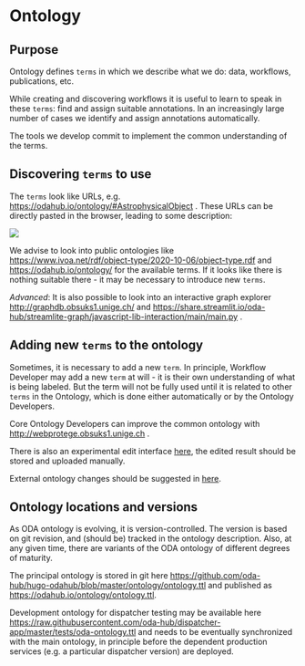 # Ontology

## Purpose

Ontology defines `terms` in which we describe what we do: data, workflows, publications, etc. 

While creating and discovering workflows it is useful to learn to speak in these `terms`: find and assign suitable annotations.
In an increasingly large number of cases we identify and assign annotations automatically.

The tools we develop commit to implement the common understanding of the terms.

## Discovering `terms` to use 

The `terms` look like URLs, e.g. https://odahub.io/ontology/#AstrophysicalObject . These URLs can be directly pasted in the browser, leading to some description:

![](../ontology-doc.png)


We advise to look into public ontologies like https://www.ivoa.net/rdf/object-type/2020-10-06/object-type.rdf and https://odahub.io/ontology/ for the available terms. If it looks like there is nothing suitable there - it may be necessary to introduce new `terms`.

*Advanced*: It is also possible to look into an interactive graph explorer http://graphdb.obsuks1.unige.ch/ and https://share.streamlit.io/oda-hub/streamlite-graph/javascript-lib-interaction/main/main.py .

## Adding new `terms` to the ontology

Sometimes, it is necessary to add a new `term`. In principle, Workflow Developer may add a new `term` at will - it is their own understanding of what is being labeled. But the term will not be fully used until it is related to other `terms` in the Ontology, which is done either automatically or by the Ontology Developers.

Core Ontology Developers can improve the common ontology with http://webprotege.obsuks1.unige.ch .

There is also an experimental edit interface [here](https://odahub.io/ontology/webvowl/index.html#opts=cd=130;dd=10;editorMode=true;filter_disjoint=false;mode_multiColor=true;mode_pnp=true;), the edited result should be stored and uploaded manually.

External ontology changes should be suggested in [here](https://github.com/oda-hub/ontology/issues/new).


## Ontology locations and versions

As ODA ontology is evolving, it is version-controlled. The version is based on git revision, and (should be) tracked in the ontology description.
Also, at any given time, there are variants of the ODA ontology of different degrees of maturity.

The principal ontology is stored in git here https://github.com/oda-hub/hugo-odahub/blob/master/ontology/ontology.ttl and published as https://odahub.io/ontology/ontology.ttl.

Development ontology for dispatcher testing may be available here https://raw.githubusercontent.com/oda-hub/dispatcher-app/master/tests/oda-ontology.ttl and needs to be eventually synchronized with the main ontology, in principle before the dependent production services (e.g. a particular dispatcher version) are deployed.